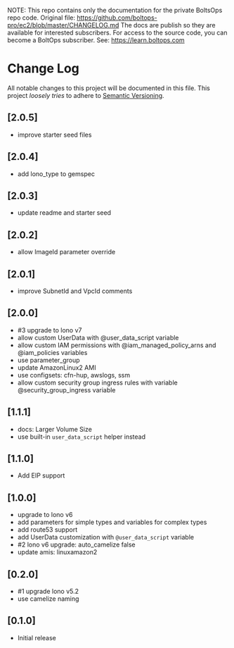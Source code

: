 <!-- note marker start -->
NOTE: This repo contains only the documentation for the private BoltsOps repo code.
Original file: https://github.com/boltops-pro/ec2/blob/master/CHANGELOG.md
The docs are publish so they are available for interested subscribers.
For access to the source code, you can become a BoltOps subscriber.
See: https://learn.boltops.com

<!-- note marker end -->

# Change Log

All notable changes to this project will be documented in this file.
This project *loosely tries* to adhere to [Semantic Versioning](http://semver.org/).

## [2.0.5]
- improve starter seed files

## [2.0.4]
- add lono_type to gemspec

## [2.0.3]
- update readme and starter seed

## [2.0.2]
- allow ImageId parameter override

## [2.0.1]
- improve SubnetId and VpcId comments

## [2.0.0]
- #3 upgrade to lono v7
- allow custom UserData with @user_data_script variable
- allow custom IAM permissions with @iam_managed_policy_arns and @iam_policies variables
- use parameter_group
- update AmazonLinux2 AMI
- use configsets: cfn-hup, awslogs, ssm
- allow custom security group ingress rules with variable @security_group_ingress variable

## [1.1.1]
- docs: Larger Volume Size
- use built-in `user_data_script` helper instead

## [1.1.0]
- Add EIP support

## [1.0.0]
- upgrade to lono v6
- add parameters for simple types and variables for complex types
- add route53 support
- add UserData customization with `@user_data_script` variable
- #2 lono v6 upgrade: auto_camelize false
- update amis: linuxamazon2

## [0.2.0]
- #1 upgrade lono v5.2
- use camelize naming

## [0.1.0]
- Initial release
